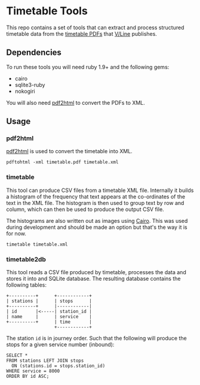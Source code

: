 Timetable Tools
===============

This repo contains a set of tools that can extract and process structured
timetable data from the [timetable PDFs][timetables] that [V/Line][vline]
publishes.

[timetables]: http://www.vline.com.au/index_timetables.aspx
[vline]: http://www.vline.com.au/

Dependencies
------------

To run these tools you will need ruby 1.9+ and the following gems:

* cairo
* sqlite3-ruby
* nokogiri

You will also need [pdf2html] to convert the PDFs to XML.

Usage
-----

### pdf2html

[pdf2html] is used to convert the timetable into XML.

    pdftohtml -xml timetable.pdf timetable.xml

[pdf2html]: http://pdftohtml.sourceforge.net/

### timetable

This tool can produce CSV files from a timetable XML file. Internally
it builds a histogram of the frequency that text appears at the
co-ordinates of the text in the XML file. The histogram is then used
to group text by row and column, which can then be used to produce
the output CSV file.

The histograms are also written out as images using [Cairo][cairo]. This was used
during development and should be made an option but that's the way it is
for now.

    timetable timetable.xml

[cairo]: http://cairographics.org/

### timetable2db

This tool reads a CSV file produced by timetable, processes the data and
stores it into and SQLite database. The resulting database contains the
following tables:

    +----------+      +------------+
    | stations |      | stops      |
    +----------+      |------------|
    | id       |<-----| station_id |
    | name     |      | service    |
    +----------+      | time       |
                      +------------+

The station `id` is in journey order. Such that the following will produce
the stops for a given service number (inbound):

    SELECT *
    FROM stations LEFT JOIN stops
      ON (stations.id = stops.station_id)
    WHERE service = 8000
    ORDER BY id ASC;


